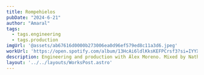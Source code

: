 ```yaml
---
title: Rompehielos
pubDate: "2024-6-21"
author: "Amaral"
tags:
  - tags.engineering
  - tags.production
imgUrl: '@assets/ab67616d0000b273006ea0d96ef579ed8c11a3d6.jpeg'
workUrl: 'https://open.spotify.com/album/13HcAi6ldlKksKEFPCrsf3?si=IYYXOzP1S6qlElkCGAwuTw'
description: Engineering and production with Álex Moreno. Mixed by Nathan Boddy and mastered by Vlado Meller.
layout: '../../layouts/WorksPost.astro'
---
```

